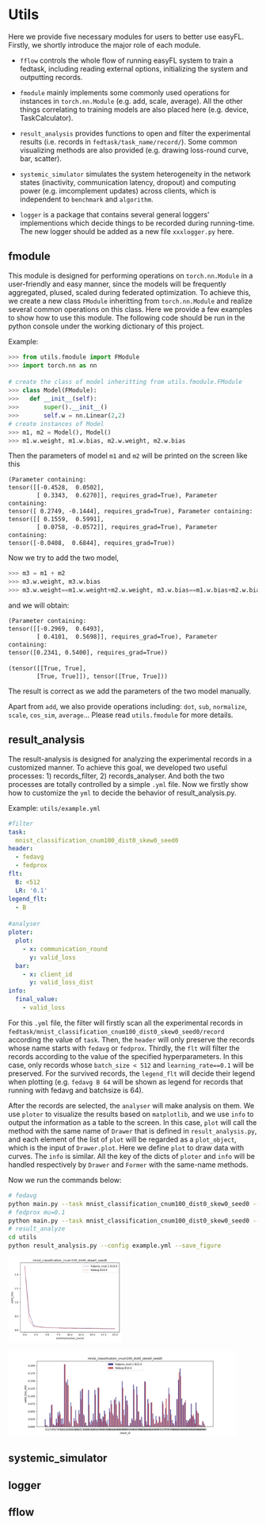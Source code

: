 # Utils
Here we provide five necessary modules for users to better use easyFL. Firstly, we shortly introduce the major role of each module.

* `fflow` controls the whole flow of running easyFL system to train a fedtask, including reading external options, initializing the system and outputting records. 

* `fmodule` mainly implements some commonly used operations for instances in `torch.nn.Module` (e.g. add, scale, average). All the other things correlating to training models are also placed here (e.g. device, TaskCalculator).

* `result_analysis` provides functions to open and filter the experimental results (i.e. records in `fedtask/task_name/record/`). Some common visualizing methods are also provided (e.g. drawing loss-round curve, bar, scatter).

* `systemic_simulator` simulates the system heterogeneity in the network states (inactivity, communication latency, dropout) and computing power (e.g. imcomplement updates) across clients, which is independent to `benchmark` and `algorithm`.

* `logger` is a package that contains several general loggers' implementions which decide things to be recorded during running-time. The new logger should be added as a new file `xxxlogger.py` here.

## fmodule
This module is designed for performing operations on `torch.nn.Module` in a user-friendly and easy manner, since the models will be frequently aggregated, plused, scaled during federated optimization. To achieve this, we create a new class `FModule` inheritting from `torch.nn.Module` and realize several common operations on this class. Here we provide a few examples to show how to use this module. The following code should be run in the python console under the working dictionary of this project.

Example:

```python
>>> from utils.fmodule import FModule
>>> import torch.nn as nn

# create the class of model inheritting from utils.fmodule.FModule
>>> class Model(FModule):
>>>   def __init__(self):
>>>       super().__init__()
>>>       self.w = nn.Linear(2,2)
# create instances of Model
>>> m1, m2 = Model(), Model()
>>> m1.w.weight, m1.w.bias, m2.w.weight, m2.w.bias
```
Then the parameters of model `m1` and `m2` will be printed on the screen like this

```
(Parameter containing:
tensor([[-0.4528,  0.0502],
        [ 0.3343,  0.6270]], requires_grad=True), Parameter containing:
tensor([ 0.2749, -0.1444], requires_grad=True), Parameter containing:
tensor([[ 0.1559,  0.5991],
        [ 0.0758, -0.0572]], requires_grad=True), Parameter containing:
tensor([-0.0408,  0.6844], requires_grad=True))
```
Now we try to add the two model, 

```python
>>> m3 = m1 + m2
>>> m3.w.weight, m3.w.bias
>>> m3.w.weight==m1.w.weight+m2.w.weight, m3.w.bias==m1.w.bias+m2.w.bias
```

and we will obtain:
```
(Parameter containing:
tensor([[-0.2969,  0.6493],
        [ 0.4101,  0.5698]], requires_grad=True), Parameter containing:
tensor([0.2341, 0.5400], requires_grad=True))

(tensor([[True, True],
        [True, True]]), tensor([True, True]))
```
The result is correct as we add the parameters of the two model manually.

Apart from `add`, we also provide operations including: `dot`, `sub`, `normalize`, `scale`, `cos_sim`, `average`...
Please read `utils.fmodule` for more details.

## result_analysis
The result-analysis is designed for analyzing the experimental records in a customized manner. To achieve this goal, we developed two useful processes: 1) records_filter, 2) records_analyser. And both the two processes are totally controlled by a simple `.yml` file. Now we firstly show how to customize the `yml` to decide the behavior of result_analysis.py.

Example: `utils/example.yml`

```yaml
#filter
task:
  mnist_classification_cnum100_dist0_skew0_seed0
header:
  - fedavg
  - fedprox
flt:
  B: <512
  LR: '0.1'
legend_flt:
  - B

#analyser
ploter:
  plot:
    - x: communication_round
      y: valid_loss
  bar:
    - x: client_id
      y: valid_loss_dist
info:
  final_value:
    - valid_loss
```

For this `.yml` file, the filter will firstly scan all the experimental records in `fedtask/mnist_classification_cnum100_dist0_skew0_seed0/record` according the value of `task`. Then, the `header` will only preserve the records whose name starts with `fedavg` or `fedprox`. Thirdly, the `flt` will filter the records according to the value of the specified hyperparameters. In this case, only records whose `batch_size < 512` and `learning_rate==0.1` will be preserved. For the survived records, the `legend_flt` will decide their legend when plotting (e.g. `fedavg B 64` will be shown as legend for records that running with fedavg and batchsize is 64). 

After the records are selected, the `analyser` will make analysis on them. We use `ploter` to visualize the results based on `matplotlib`, and we use `info` to output the information as a table to the screen. In this case, `plot` will call the method with the same name of `Drawer` that is defined in `result_analysis.py`, and each element of the list of `plot` will be regarded as a `plot_object`, which is the input of `Drawer.plot`. Here we define `plot` to draw data with curves. The `info` is similar. All the key of the dicts of `ploter` and `info` will be handled respectively by `Drawer` and `Former` with the same-name methods.

Now we run the commands below:
```sh
# fedavg
python main.py --task mnist_classification_cnum100_dist0_skew0_seed0 --model cnn --algorithm fedavg --num_rounds 20 --num_epochs 5 --learning_rate 0.1 --proportion 0.1 --batch_size 10 --eval_interval 1 --gpu 0 --logger simple_logger
# fedprox mu=0.1
python main.py --task mnist_classification_cnum100_dist0_skew0_seed0 --model cnn --algorithm fedprox --algo_para 0.1 --num_rounds 20 --num_epochs 5 --learning_rate 0.1 --proportion 0.1 --batch_size 10 --eval_interval 1 --gpu 0 --logger simple_logger
# result_analyze
cd utils
python result_analysis.py --config example.yml --save_figure
```
<p float="left">
   <img src="https://github.com/WwZzz/myfigs/blob/master/result_analysis_example_1.png" width="230" />
</p>
<p float="left">
   <img src="https://github.com/WwZzz/myfigs/blob/master/result_analysis_example_2.png" width="460" />
</p>

## systemic_simulator

## logger

## fflow
